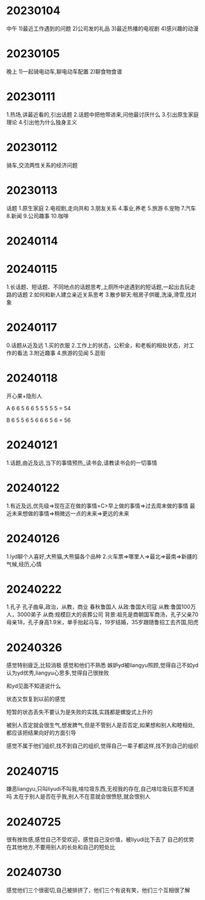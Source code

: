# 20230104
中午
1)最近工作遇到的问题
2)公司发的礼品
3)最近热播的电视剧
4)感兴趣的动漫
# 20230105
晚上
1)一起骑电动车,聊电动车配置
2)聊食物食谱

# 20230111
1.热场,讲最近看的,引出话题
2.话题中把他带进来,问他最讨厌什么
3.引出原生家庭理论
4.引出他为什么独身主义


# 20230112
骑车,交流两性关系的经济问题
# 20230113
话题
1.原生家庭
2.电视剧,走向共和
3.朋友关系
4.事业,养老
5.旅游
6.宠物
7.汽车
8.新闻
9.公司趣事
10.咖啡

# 20240114

# 20240115
1.长话题、短话题、不同地点的话题思考,上厕所中途遇到的短话题,一起出去玩走路的话题
2.如何和新人建立亲近关系思考
3.散步聊天:租房子供暖,洗澡,滑雪,找对象

# 20240117
0.话题从近及远
1.买的衣服
2.工作上的状态，公积金，和老板的相处状态，对工作的看法
3.附近趣事
4.旅游的见闻
5.逛街

# 20240118

开心果+隐形人

A 
6  6  5  6  6  5  5  5  5  5 = 54

B
6  5  5  6  5  6  6  6  5  6 = 56

# 20240121
1.话题,由近及远,当下的事情预热,,读书会,请教读书会的一切事情

# 20240122
1.有近及远,优先级=>现在正在做的事情=C>早上做的事情=>过去周末做的事情
最近未来想做的事情=>稍微远一点的未来=>更远的未来


# 20240126
1.lyd聊个人喜好,大熊猫,大熊猫各个品种
2.火车票=>哪里人=>最北=>最南=>新疆的气候,经历,心情

# 20240222
1.孔子
孔子曲阜,政治，从教，商业
春秋鲁国人
从政:鲁国大司寇
从教:鲁国100万人，3000弟子
从商:规模巨大的丧葬公司
背景:祖先是商朝国军商汤，孔子父亲70母亲18，孔子身高1.9米，单手抬起马车，19岁结婚，35岁跟随鲁招工去齐国,阳虎

# 20240326
感觉特别疲乏,比较消极
感觉和他们不熟悉
嫉妒yd被liangyu照顾,觉得自己不如yd
认为yd优秀,liangyu心思多,觉得自己很挫败

和yd见面不知道说什么

状态又恢复到以前的感觉

短暂的状态丢失不要认为是失败的实践,实践都是螺旋式上升的


被别人否定就会很生气,想发脾气,但是不管别人是否否定,如果想和别人和睦相处,都应该把结果向好的方面引导

感觉不属于他们组织,找不到自己的组织,觉得自己一辈子都这样,找不到自己的组织

# 20240715
嫌恶liangyu,只叫liyudi不叫我,啥垃圾东西,无视我的存在,自己啥垃圾玩意不知道吗
太在于别人是否在乎我,别人不在意就会很愤怒,就会恨别人

# 20240725
很有挫败感,感觉自己不受欢迎，感觉自己没价值，被liyudi比下去了
自己的优势在其他地方,不要用别人的长处和自己的短处比

# 20240730
感觉他们三个很密切,自己被排挤了，他们三个有说有笑，他们三个互相很了解